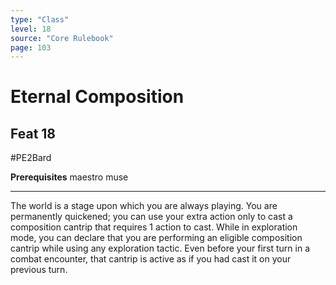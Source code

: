 ```yaml
---
type: "Class"
level: 18
source: "Core Rulebook"
page: 103
---
```

# Eternal Composition
## Feat 18
#PE2Bard

**Prerequisites** maestro muse

---
The world is a stage upon which you are always playing. You are permanently quickened; you can use your extra action only to cast a composition cantrip that requires 1 action to cast. While in exploration mode, you can declare that you are performing an eligible composition cantrip while using any exploration tactic. Even before your first turn in a combat encounter, that cantrip is active as if you had cast it on your previous turn.